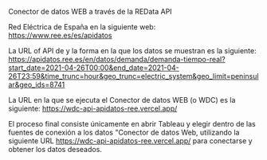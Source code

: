 Conector de datos WEB a través de la REData API 

Red Eléctrica de España en la siguiente web: https://www.ree.es/es/apidatos 

La URL of API de y la forma en la que los datos se muestran es la siguiente: https://apidatos.ree.es/en/datos/demanda/demanda-tiempo-real?start_date=2021-04-26T00:00&end_date=2021-04-26T23:59&time_trunc=hour&geo_trunc=electric_system&geo_limit=peninsular&geo_ids=8741

La URL en la que se ejecuta el Conector de datos WEB (o WDC) es la siguiente: https://wdc-api-apidatos-ree.vercel.app/

El proceso final consiste únicamente en abrir Tableau y elegir dentro de las fuentes de conexión a los datos "Conector de datos Web, utilizando la siguiente URL https://wdc-api-apidatos-ree.vercel.app/ para conectarse y obtener los datos deseados.

